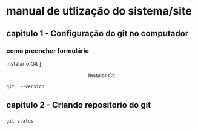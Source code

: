 # manual de utlização do sistema/site
## capitulo 1 - Configuração do git no computador 
### como preencher formulário
instalar o Git
]

<p align= "center"> 
Instalar Git <a href="https://git-scm.com/downloads/win" target="_blank"> </a> 
</p>

```
git  --version
```

## capitulo 2 - Criando repositorio do git 
###

`git status`



